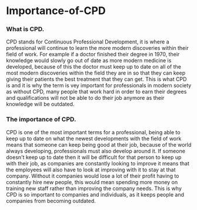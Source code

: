 # Importance-of-CPD

### What is CPD.

CPD stands for Continuous Professional Development, it is where a professional will continue to learn the more modern discoveries within their field of work. For example if a doctor finished their degree in 1970, their knowledge would slowly go out of date as more modern medicine is developed, because of this the doctor must keep up to date on all of the most modern discoveries within the field they are in so that they can keep giving their patients the best treatment that they can get. This is what CPD is and it is why the term is vey important for professionals in modern society as without CPD, many people that work hard in order to earn their degrees and qualifications will not be able to do their job anymore as their knowledge will be outdated.

### The importance of CPD.

CPD is one of the most important terms for a professional, being able to keep up to date on what the newest developments with the field of work means that someone can keep being good at their job, because of the world always developing, professionals must also develop around it. If someone doesn't keep up to date then it will be difficult for that person to keep up with their job, as companies are constantly looking to improve it means that the employees will also have to look at improving with it to stay at that company. Without it companies would lose a lot of their profit having to constantly hire new people, this would mean spending more money on training new staff rather than improving the company needs. This is why CPD is so important to companies and individuals, as it keeps people and companies from becoming outdated. 
